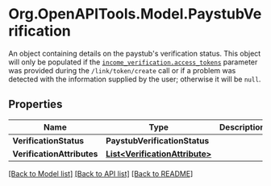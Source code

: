# Org.OpenAPITools.Model.PaystubVerification
An object containing details on the paystub's verification status. This object will only be populated if the [`income_verification.access_tokens`](/docs/api/tokens/#link-token-create-request-income-verification-access-tokens) parameter was provided during the `/link/token/create` call or if a problem was detected with the information supplied by the user; otherwise it will be `null`.

## Properties

Name | Type | Description | Notes
------------ | ------------- | ------------- | -------------
**VerificationStatus** | **PaystubVerificationStatus** |  | 
**VerificationAttributes** | [**List&lt;VerificationAttribute&gt;**](VerificationAttribute.md) |  | 

[[Back to Model list]](../README.md#documentation-for-models) [[Back to API list]](../README.md#documentation-for-api-endpoints) [[Back to README]](../README.md)

